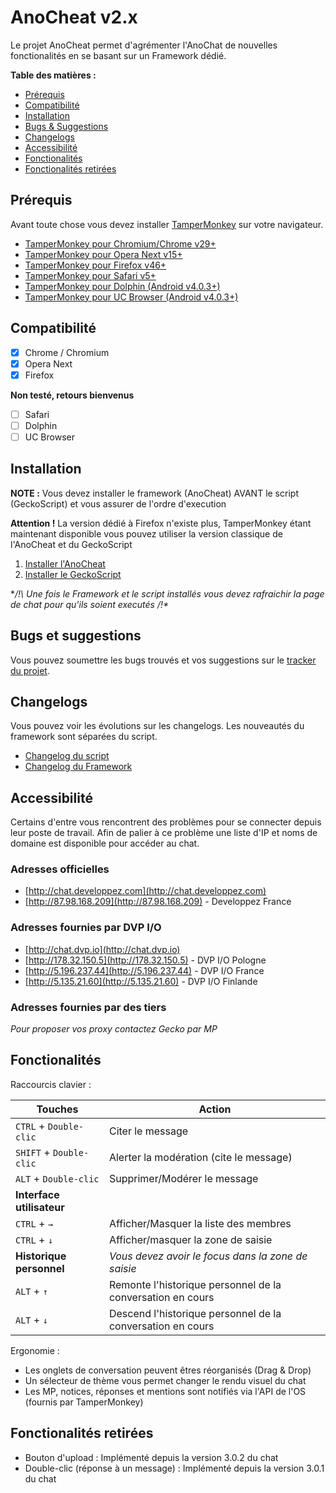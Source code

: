 # AnoCheat v2.x
Le projet AnoCheat permet d'agrémenter l'AnoChat de nouvelles fonctionalités en se basant sur un Framework dédié.

**Table des matières :**

- [Prérequis](https://github.com/dvp-io/AnoCheat#prérequis)
- [Compatibilité](https://github.com/dvp-io/AnoCheat#compatibilité)
- [Installation](https://github.com/dvp-io/AnoCheat#installation)
- [Bugs & Suggestions](https://github.com/dvp-io/AnoCheat#bugs-et-suggestions)
- [Changelogs](https://github.com/dvp-io/AnoCheat#changelogs)
- [Accessibilité](https://github.com/dvp-io/AnoCheat#accessibilité)
- [Fonctionalités](https://github.com/dvp-io/AnoCheat#fonctionalités)
- [Fonctionalités retirées](https://github.com/dvp-io/AnoCheat#fonctionalités-retirées)

## Prérequis
Avant toute chose vous devez installer [TamperMonkey](https://tampermonkey.net) sur votre navigateur.

- [TamperMonkey pour Chromium/Chrome v29+](https://chrome.google.com/webstore/detail/tampermonkey/dhdgffkkebhmkfjojejmpbldmpobfkfo?hl=en)
- [TamperMonkey pour Opera Next v15+](https://addons.opera.com/en/extensions/details/tampermonkey-beta/?display=en)
- [TamperMonkey pour Firefox v46+](https://addons.mozilla.org/en-US/firefox/addon/tampermonkey/)
- [TamperMonkey pour Safari v5+](https://safari.tampermonkey.net/tampermonkey.safariextz)
- [TamperMonkey pour Dolphin (Android v4.0.3+)](https://play.google.com/store/apps/details?id=net.tampermonkey.dolphin)
- [TamperMonkey pour UC Browser (Android v4.0.3+)](https://play.google.com/store/apps/details?id=net.tampermonkey.uc)

## Compatibilité
- [x] Chrome / Chromium
- [x] Opera Next
- [x] Firefox

**Non testé, retours bienvenus**
- [ ] Safari
- [ ] Dolphin
- [ ] UC Browser

## Installation
**NOTE :** 
Vous devez installer le framework (AnoCheat) AVANT le script (GeckoScript) et vous assurer de l'ordre d'execution

**Attention !**
La version dédié à Firefox n'existe plus, TamperMonkey étant maintenant disponible vous pouvez utiliser la version classique de l'AnoCheat et du GeckoScript

1. [Installer l'AnoCheat](https://github.com/dvp-io/AnoCheat/raw/master/AnoCheat.user.js)
2. [Installer le GeckoScript](https://github.com/dvp-io/AnoCheat/raw/master/GeckoScript.user.js)

**/!\ Une fois le Framework et le script installés vous devez rafraichir la page de chat pour qu'ils soient executés /!\**

## Bugs et suggestions
Vous pouvez soumettre les bugs trouvés et vos suggestions sur le [tracker du projet](https://github.com/dvp-io/AnoCheat/issues).

## Changelogs
Vous pouvez voir les évolutions sur les changelogs. Les nouveautés du framework sont séparées du script.
- [Changelog du script](./GeckoScript-changelog.md)
- [Changelog du Framework](./AnoCheat-changelog.md)

## Accessibilité
Certains d'entre vous rencontrent des problèmes pour se connecter depuis leur poste de travail. Afin de palier à ce problème une liste d'IP et noms de domaine est disponible pour accéder au chat.

### Adresses officielles
- [http://chat.developpez.com](http://chat.developpez.com)
- [http://87.98.168.209](http://87.98.168.209) - Developpez France

### Adresses fournies par DVP I/O
- [http://chat.dvp.io](http://chat.dvp.io)
- [http://178.32.150.5](http://178.32.150.5) - DVP I/O Pologne
- [http://5.196.237.44](http://5.196.237.44) - DVP I/O France
- [http://5.135.21.60](http://5.135.21.60) - DVP I/O Finlande

### Adresses fournies par des tiers
*Pour proposer vos proxy contactez Gecko par MP*

## Fonctionalités

Raccourcis clavier :

Touches | Action 
---|---
`CTRL` + `Double-clic` | Citer le message
`SHIFT` + `Double-clic` | Alerter la modération (cite le message)
`ALT` + `Double-clic` | Supprimer/Modérer le message
**Interface utilisateur** |
`CTRL` + `→` | Afficher/Masquer la liste des membres
`CTRL` + `↓` | Afficher/masquer la zone de saisie
**Historique personnel** | _Vous devez avoir le focus dans la zone de saisie_
`ALT` + `↑` | Remonte l'historique personnel de la conversation en cours
`ALT` + `↓` | Descend l'historique personnel de la conversation en cours

Ergonomie :
- Les onglets de conversation peuvent êtres réorganisés (Drag & Drop)
- Un sélecteur de thème vous permet changer le rendu visuel du chat
- Les MP, notices, réponses et mentions sont notifiés via l'API de l'OS (fournis par TamperMonkey)

## Fonctionalités retirées

- Bouton d'upload : Implémenté depuis la version 3.0.2 du chat
- Double-clic (réponse à un message) : Implémenté depuis la version 3.0.1 du chat
